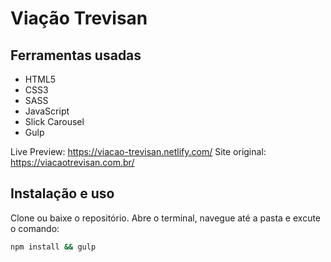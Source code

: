 # Viação Trevisan

## Ferramentas usadas

- HTML5
- CSS3
- SASS
- JavaScript
- Slick Carousel
- Gulp

Live Preview: https://viacao-trevisan.netlify.com/
Site original: https://viacaotrevisan.com.br/

## Instalação e uso

Clone ou baixe o repositório. Abre o terminal, navegue até a pasta e excute o comando:

```bash
npm install && gulp
```
